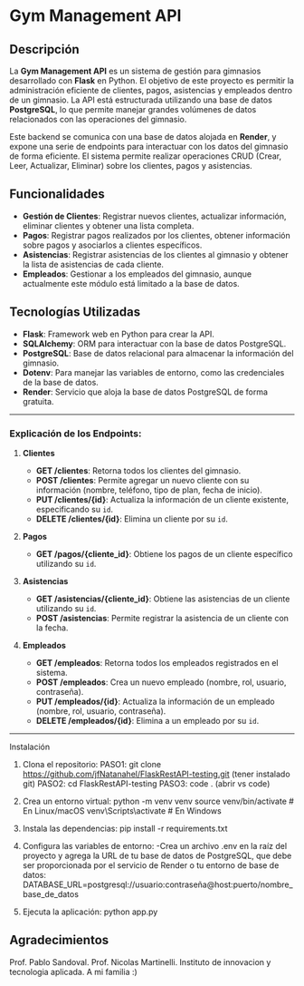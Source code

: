 # Gym Management API

## Descripción

La **Gym Management API** es un sistema de gestión para gimnasios desarrollado con **Flask** en Python. El objetivo de este proyecto es permitir la administración eficiente de clientes, pagos, asistencias y empleados dentro de un gimnasio. La API está estructurada utilizando una base de datos **PostgreSQL**, lo que permite manejar grandes volúmenes de datos relacionados con las operaciones del gimnasio.

Este backend se comunica con una base de datos alojada en **Render**, y expone una serie de endpoints para interactuar con los datos del gimnasio de forma eficiente. El sistema permite realizar operaciones CRUD (Crear, Leer, Actualizar, Eliminar) sobre los clientes, pagos y asistencias.

## Funcionalidades

- **Gestión de Clientes**: Registrar nuevos clientes, actualizar información, eliminar clientes y obtener una lista completa.
- **Pagos**: Registrar pagos realizados por los clientes, obtener información sobre pagos y asociarlos a clientes específicos.
- **Asistencias**: Registrar asistencias de los clientes al gimnasio y obtener la lista de asistencias de cada cliente.
- **Empleados**: Gestionar a los empleados del gimnasio, aunque actualmente este módulo está limitado a la base de datos.

## Tecnologías Utilizadas

- **Flask**: Framework web en Python para crear la API.
- **SQLAlchemy**: ORM para interactuar con la base de datos PostgreSQL.
- **PostgreSQL**: Base de datos relacional para almacenar la información del gimnasio.
- **Dotenv**: Para manejar las variables de entorno, como las credenciales de la base de datos.
- **Render**: Servicio que aloja la base de datos PostgreSQL de forma gratuita.


---

### Explicación de los Endpoints:

1. **Clientes**
   - **GET /clientes**: Retorna todos los clientes del gimnasio.
   - **POST /clientes**: Permite agregar un nuevo cliente con su información (nombre, teléfono, tipo de plan, fecha de inicio).
   - **PUT /clientes/{id}**: Actualiza la información de un cliente existente, especificando su `id`.
   - **DELETE /clientes/{id}**: Elimina un cliente por su `id`.

2. **Pagos**
   - **GET /pagos/{cliente_id}**: Obtiene los pagos de un cliente específico utilizando su `id`.

3. **Asistencias**
   - **GET /asistencias/{cliente_id}**: Obtiene las asistencias de un cliente utilizando su `id`.
   - **POST /asistencias**: Permite registrar la asistencia de un cliente con la fecha.

4. **Empleados**
   - **GET /empleados**: Retorna todos los empleados registrados en el sistema.
   - **POST /empleados**: Crea un nuevo empleado (nombre, rol, usuario, contraseña).
   - **PUT /empleados/{id}**: Actualiza la información de un empleado (nombre, rol, usuario, contraseña).
   - **DELETE /empleados/{id}**: Elimina a un empleado por su `id`.

---

Instalación
1. Clona el repositorio:
   PASO1: git clone https://github.com/jfNatanahel/FlaskRestAPI-testing.git (tener instalado git)
   PASO2: cd FlaskRestAPI-testing
   PASO3: code . (abrir vs code)

3. Crea un entorno virtual:
python -m venv venv
source venv/bin/activate  # En Linux/macOS
venv\Scripts\activate  # En Windows

4. Instala las dependencias:
pip install -r requirements.txt

5. Configura las variables de entorno:
-Crea un archivo .env en la raíz del proyecto y agrega la URL de tu base de datos de PostgreSQL, que debe ser proporcionada por el servicio de Render o tu entorno de base de datos:
DATABASE_URL=postgresql://usuario:contraseña@host:puerto/nombre_base_de_datos

7. Ejecuta la aplicación:
python app.py

## Agradecimientos
Prof. Pablo Sandoval.
Prof. Nicolas Martinelli.
Instituto de innovacion y tecnologia aplicada. 
A mi familia :)
